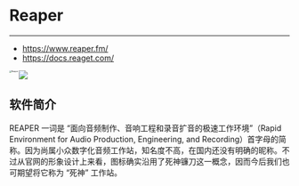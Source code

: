 # Reaper

---

- https://www.reaper.fm/
- https://docs.reaget.com/

<img src="https://www.reaper.fm/v5img/logo.jpg" alt="Reaper" style="zoom:25%;" align='left' />

![](https://www.reaper.fm/v6img/ss_persp_v63.jpg)



## 软件简介

REAPER 一词是 “面向音频制作、音响工程和录音扩音的极速工作环境”（Rapid Environment for Audio Production, Engineering, and Recording）首字母的简称。因为尚属小众数字化音频工作站，知名度不高，在国内还没有明确的昵称。不过从官网的形象设计上来看，图标确实沿用了死神镰刀这一概念，因而今后我们也可期望将它称为 “死神” 工作站。

